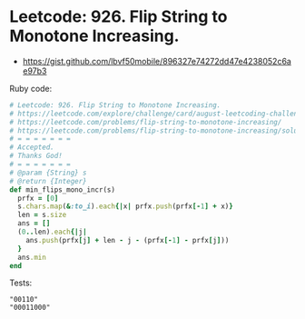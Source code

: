 # Leetcode: 926. Flip String to Monotone Increasing.

- https://gist.github.com/lbvf50mobile/896327e74272dd47e4238052c6ae97b3
 
Ruby code:
```Ruby
# Leetcode: 926. Flip String to Monotone Increasing.
# https://leetcode.com/explore/challenge/card/august-leetcoding-challenge-2021/614/week-2-august-8th-august-14th/3876/
# https://leetcode.com/problems/flip-string-to-monotone-increasing/
# https://leetcode.com/problems/flip-string-to-monotone-increasing/solution/
# = = = = = = =
# Accepted.
# Thanks God!
# = = = = = = =
# @param {String} s
# @return {Integer}
def min_flips_mono_incr(s)
  prfx = [0]
  s.chars.map(&:to_i).each{|x| prfx.push(prfx[-1] + x)}
  len = s.size
  ans = []
  (0..len).each{|j|
    ans.push(prfx[j] + len - j - (prfx[-1] - prfx[j]))
  }
  ans.min
end

```

Tests:
```
"00110"
"00011000"
```
